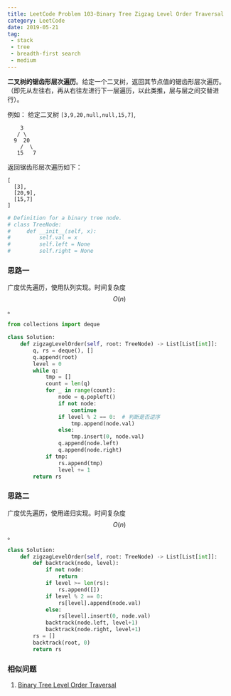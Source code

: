 ```yaml
---
title: LeetCode Problem 103-Binary Tree Zigzag Level Order Traversal
category: LeetCode
date: 2019-05-21
tag:
 - stack
 - tree
 - breadth-first search
 - medium
---
```


**二叉树的锯齿形层次遍历**。给定一个二叉树，返回其节点值的锯齿形层次遍历。（即先从左往右，再从右往左进行下一层遍历，以此类推，层与层之间交替进行）。

<!-- more -->

例如：
给定二叉树 `[3,9,20,null,null,15,7]`,

```
    3
   / \
  9  20
    /  \
   15   7
```

返回锯齿形层次遍历如下：

```
[
  [3],
  [20,9],
  [15,7]
]
```

```python
# Definition for a binary tree node.
# class TreeNode:
#     def __init__(self, x):
#         self.val = x
#         self.left = None
#         self.right = None
```

### 思路一

广度优先遍历，使用队列实现。时间复杂度 $$O(n)$$。

```python
from collections import deque

class Solution:
    def zigzagLevelOrder(self, root: TreeNode) -> List[List[int]]:
        q, rs = deque(), []
        q.append(root)
        level = 0
        while q:
            tmp = []
            count = len(q)
            for _ in range(count):
                node = q.popleft()
                if not node:
                    continue
                if level % 2 == 0:  # 判断是否逆序
                    tmp.append(node.val)   
                else:
                    tmp.insert(0, node.val)
                q.append(node.left)
                q.append(node.right)
            if tmp:
                rs.append(tmp)
                level += 1
        return rs
```

### 思路二

广度优先遍历，使用递归实现。时间复杂度 $$O(n)$$。

```python
class Solution:
    def zigzagLevelOrder(self, root: TreeNode) -> List[List[int]]:
        def backtrack(node, level):
            if not node:
                return
            if level >= len(rs):
                rs.append([])
            if level % 2 == 0:
                rs[level].append(node.val)
            else:
                rs[level].insert(0, node.val)
            backtrack(node.left, level+1)
            backtrack(node.right, level+1)
        rs = []
        backtrack(root, 0)
        return rs
```

### 相似问题

1. [Binary Tree Level Order Traversal](https://wendellgul.github.io/leetcode/2019/05/18/LeetCode-Problem-102-Binary-Tree-Level-Order-Traversal/)